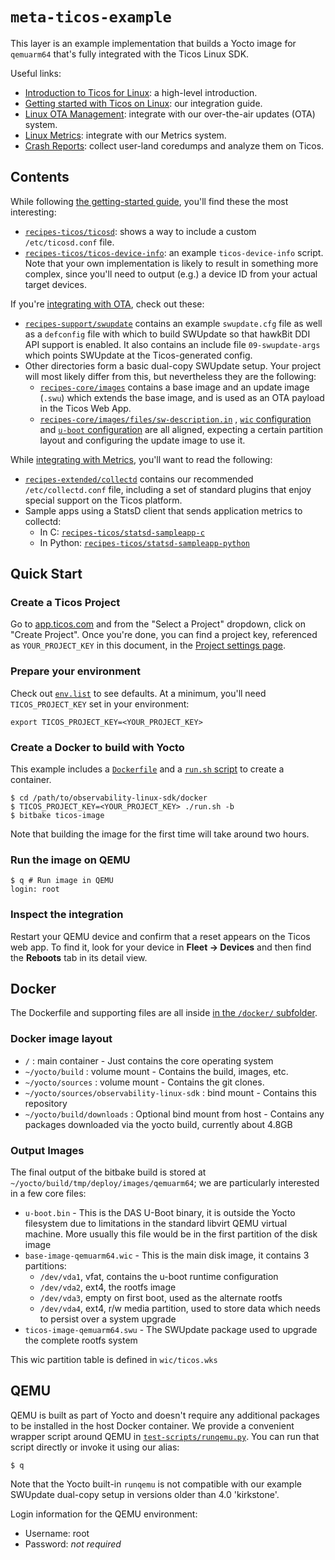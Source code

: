 # `meta-ticos-example`

This layer is an example implementation that builds a Yocto image for
`qemuarm64` that's fully integrated with the Ticos Linux SDK.

Useful links:

- [Introduction to Ticos for Linux][docs-linux-introduction]: a high-level
  introduction.
- [Getting started with Ticos on Linux][docs-linux-getting-started]: our
  integration guide.
- [Linux OTA Management][docs-linux-ota]: integrate with our over-the-air
  updates (OTA) system.
- [Linux Metrics][docs-linux-metrics]: integrate with our Metrics system.
- [Crash Reports][docs-linux-coredumps]: collect user-land coredumps and analyze
  them on Ticos.

## Contents

While following [the getting-started guide][docs-linux-getting-started], you'll
find these the most interesting:

- [`recipes-ticos/ticosd`](recipes-ticos/ticosd): shows a way to
  include a custom `/etc/ticosd.conf` file.
- [`recipes-ticos/ticos-device-info`](recipes-ticos/ticos-device-info):
  an example `ticos-device-info` script. Note that your own implementation is
  likely to result in something more complex, since you'll need to output (e.g.)
  a device ID from your actual target devices.

If you're [integrating with OTA][docs-linux-ota], check out these:

- [`recipes-support/swupdate`](recipes-support/swupdate) contains an example
  `swupdate.cfg` file as well as a `defconfig` file with which to build SWUpdate
  so that hawkBit DDI API support is enabled. It also contains an include file
  `09-swupdate-args` which points SWUpdate at the Ticos-generated config.
- Other directories form a basic dual-copy SWUpdate setup. Your project will
  most likely differ from this, but nevertheless they are the following:
  - [`recipes-core/images`](recipes-core/images) contains a base image and an
    update image (`.swu`) which extends the base image, and is used as an OTA
    payload in the Ticos Web App.
  - [`recipes-core/images/files/sw-description.in`](recipes-core/images/files/sw-description.in)
    , [`wic` configuration](wic) and
    [`u-boot` configuration](recipes-bsp/u-boot) are all aligned, expecting a
    certain partition layout and configuring the update image to use it.

While [integrating with Metrics][docs-linux-metrics], you'll want to read the
following:

- [`recipes-extended/collectd`](recipes-extended/collectd) contains our
  recommended `/etc/collectd.conf` file, including a set of standard plugins
  that enjoy special support on the Ticos platform.
- Sample apps using a StatsD client that sends application metrics to collectd:
  - In C:
    [`recipes-ticos/statsd-sampleapp-c`](recipes-ticos/statsd-sampleapp-c)
  - In Python:
    [`recipes-ticos/statsd-sampleapp-python`](recipes-ticos/statsd-sampleapp-python)

## Quick Start

### Create a Ticos Project

Go to [app.ticos.com](https://app.ticos.com) and from the "Select a
Project" dropdown, click on "Create Project". Once you're done, you can find a
project key, referenced as `YOUR_PROJECT_KEY` in this document, in the
[Project settings page](https://app.ticos.com/organizations/-/projects/-/settings).

### Prepare your environment

Check out [`env.list`](/docker/env.list) to see defaults. At a minimum, you'll
need `TICOS_PROJECT_KEY` set in your environment:

```shell
export TICOS_PROJECT_KEY=<YOUR_PROJECT_KEY>
```

### Create a Docker to build with Yocto

This example includes a [`Dockerfile`](/docker/Dockerfile) and a
[`run.sh` script](/docker/run.sh) to create a container.

```shell
$ cd /path/to/observability-linux-sdk/docker
$ TICOS_PROJECT_KEY=<YOUR_PROJECT_KEY> ./run.sh -b
$ bitbake ticos-image
```

Note that building the image for the first time will take around two hours.

### Run the image on QEMU

```shell
$ q # Run image in QEMU
login: root
```

### Inspect the integration

Restart your QEMU device and confirm that a reset appears on the Ticos web
app. To find it, look for your device in **Fleet -> Devices** and then find the
**Reboots** tab in its detail view.

## Docker

The Dockerfile and supporting files are all inside
[in the `/docker/` subfolder](/docker/).

### Docker image layout

- `/` : main container - Just contains the core operating system
- `~/yocto/build` : volume mount - Contains the build, images, etc.
- `~/yocto/sources` : volume mount - Contains the git clones.
- `~/yocto/sources/observability-linux-sdk` : bind mount - Contains this repository
- `~/yocto/build/downloads` : Optional bind mount from host - Contains any
  packages downloaded via the yocto build, currently about 4.8GB

### Output Images

The final output of the bitbake build is stored at
`~/yocto/build/tmp/deploy/images/qemuarm64`; we are particularly interested in a
few core files:

- `u-boot.bin` - This is the DAS U-Boot binary, it is outside the Yocto
  filesystem due to limitations in the standard libvirt QEMU virtual machine.
  More usually this file would be in the first partition of the disk image
- `base-image-qemuarm64.wic` - This is the main disk image, it contains 3
  partitions:
  - `/dev/vda1`, vfat, contains the u-boot runtime configuration
  - `/dev/vda2`, ext4, the rootfs image
  - `/dev/vda3`, empty on first boot, used as the alternate rootfs
  - `/dev/vda4`, ext4, r/w media partition, used to store data which needs to
    persist over a system upgrade
- `ticos-image-qemuarm64.swu` - The SWUpdate package used to upgrade the
  complete rootfs system

This wic partition table is defined in `wic/ticos.wks`

## QEMU

QEMU is built as part of Yocto and doesn't require any additional packages to be
installed in the host Docker container. We provide a convenient wrapper script
around QEMU in [`test-scripts/runqemu.py`](/test-scripts/runqemu.py). You can
run that script directly or invoke it using our alias:

```
$ q
```

Note that the Yocto built-in `runqemu` is not compatible with our example
SWUpdate dual-copy setup in versions older than 4.0 'kirkstone'.

Login information for the QEMU environment:

- Username: root
- Password: _not required_

[docs-linux-introduction]: https://docs.ticos.com/docs/linux/introduction
[docs-linux-getting-started]: https://ticos.io/linux-getting-started
[docs-linux-metrics]: https://ticos.io/linux-metrics
[docs-linux-ota]: https://ticos.io/linux-ota-integration-guide
[docs-linux-coredumps]: https://ticos.io/linux-coredumps
